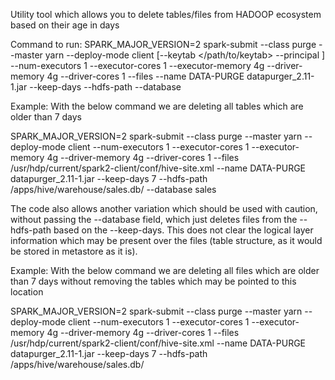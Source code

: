 Utility tool which allows you to delete tables/files from HADOOP ecosystem based on their age in days

Command to run:
SPARK_MAJOR_VERSION=2 spark-submit --class purge --master yarn --deploy-mode client [--keytab </path/to/keytab> --principal <kerberos principal>] --num-executors 1 --executor-cores 1 --executor-memory 4g --driver-memory 4g --driver-cores 1 --files <path to hive-site.xml> --name DATA-PURGE datapurger_2.11-1.jar --keep-days <past number of days to keep data from> --hdfs-path <HDFS path of the DB on your cluster> --database <database name>

Example: With the below command we are deleting all tables which are older than 7 days

SPARK_MAJOR_VERSION=2 spark-submit --class purge --master yarn --deploy-mode client --num-executors 1 --executor-cores 1 --executor-memory 4g --driver-memory 4g --driver-cores 1 --files /usr/hdp/current/spark2-client/conf/hive-site.xml --name DATA-PURGE datapurger_2.11-1.jar --keep-days 7 --hdfs-path /apps/hive/warehouse/sales.db/ --database sales


The code also allows another variation which should be used with caution, without passing the --database field, which just deletes files from the --hdfs-path based on the --keep-days. This does not clear the logical layer information which may be present over the files (table structure, as it would be stored in metastore as it is).

Example: With the below command we are deleting all files which are older than 7 days without removing the tables which may be pointed to this location

SPARK_MAJOR_VERSION=2 spark-submit --class purge --master yarn --deploy-mode client --num-executors 1 --executor-cores 1 --executor-memory 4g --driver-memory 4g --driver-cores 1 --files /usr/hdp/current/spark2-client/conf/hive-site.xml --name DATA-PURGE datapurger_2.11-1.jar --keep-days 7 --hdfs-path /apps/hive/warehouse/sales.db/ 
